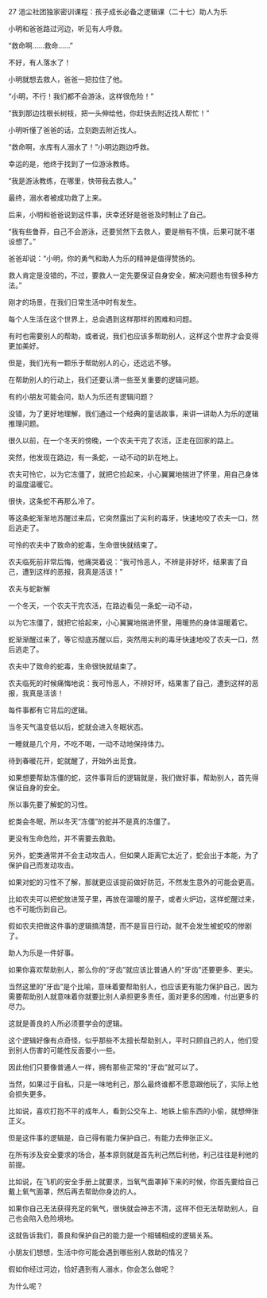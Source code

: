 27 浥尘社团独家密训课程：孩子成长必备之逻辑课（二十七）助人为乐



小明和爸爸路过河边，听见有人呼救。

“救命啊……救命……”

不好，有人落水了！



小明就想去救人，爸爸一把拉住了他。

“小明，不行！我们都不会游泳，这样很危险！”

“我到那边找根长树枝，把一头伸给他，你赶快去附近找人帮忙！”

小明听懂了爸爸的话，立刻跑去附近找人。



“救命啊，水库有人溺水了！”小明边跑边呼救。

幸运的是，他终于找到了一位游泳教练。

“我是游泳教练，在哪里，快带我去救人。”

最终，溺水者被成功救了上来。



后来，小明和爸爸说到这件事，庆幸还好是爸爸及时制止了自己。

“我有些鲁莽，自己不会游泳，还要贸然下去救人，要是稍有不慎，后果可就不堪设想了。”

爸爸却说：“小明，你的勇气和助人为乐的精神是值得赞扬的。

救人肯定是没错的，不过，要救人一定先要保证自身安全，解决问题也有很多种方法。”



刚才的场景，在我们日常生活中时有发生。

每个人生活在这个世界上，总会遇到这样那样的困难和问题。

有时也需要别人的帮助，或者说，我们也应该多帮助别人，这样这个世界才会变得更加美好。

但是，我们光有一颗乐于帮助别人的心，还远远不够。

在帮助别人的行动上，我们还要认清一些至关重要的逻辑问题。



有的小朋友可能会问，助人为乐还有逻辑问题？

没错，为了更好地理解，我们通过一个经典的童话故事，来讲一讲助人为乐的逻辑推理问题。



很久以前，在一个冬天的傍晚，一个农夫干完了农活，正走在回家的路上。

突然，他发现在路边，有一条蛇，一动不动的趴在地上。

农夫可怜它，以为它冻僵了，就把它捡起来，小心翼翼地揣进了怀里，用自己身体的温度温暖它。

很快，这条蛇不再那么冷了。

等这条蛇渐渐地苏醒过来后，它突然露出了尖利的毒牙，快速地咬了农夫一口，然后逃走了。

可怜的农夫中了致命的蛇毒，生命很快就结束了。

农夫临死前非常后悔，他痛哭着说：“我可怜恶人，不辨是非好坏，结果害了自己，遭到这样的恶报，我真是活该！”







农夫与蛇新解

一个冬天，一个农夫干完农活，在路边看见一条蛇一动不动，

以为它冻僵了，就把它拾起来，小心翼翼地揣进怀里，用暖热的身体温暖着它。

蛇渐渐醒过来了，等它彻底苏醒以后，突然用尖利的毒牙快速地咬了农夫一口，然后逃走了。

农夫中了致命的蛇毒，生命很快就结束了。



农夫临死的时候痛悔地说：我可怜恶人，不辨好坏，结果害了自己，遭到这样的恶报，我真是活该！

每件事都有它背后的逻辑。

当冬天气温变低以后，蛇就会进入冬眠状态。

一睡就是几个月，不吃不喝，一动不动地保持体力。

待到春暖花开，蛇就醒了，开始外出觅食。



如果想要帮助冻僵的蛇，这件事背后的逻辑就是，我们做好事，帮助别人，首先得保证自身的安全。

所以事先要了解蛇的习性。

蛇类会冬眠，所以冬天“冻僵”的蛇并不是真的冻僵了。

更没有生命危险，并不需要去救助。



另外，蛇类通常并不会主动攻击人，但如果人距离它太近了，蛇会出于本能，为了保护自己而发动攻击。

如果对蛇的习性不了解，那就更应该提前做好防范，不然发生意外的可能会更高。

比如农夫可以把蛇放进笼子里，再放在温暖的屋子，或者火炉边，这样蛇醒过来，也不可能伤到自己。



假如农夫把做这件事的逻辑搞清楚，而不是盲目行动，就不会发生被蛇咬的惨剧了。





助人为乐是一件好事。

如果你喜欢帮助别人，那么你的“牙齿”就应该比普通人的“牙齿”还要更多、更尖。

当然这里的“牙齿”是个比喻，意味着要帮助别人，也应该更有能力保护自己，因为需要帮助别人就意味着你就要比别人承担更多责任，面对更多的困难，付出更多的尽力。

这就是善良的人所必须要学会的逻辑。



这个逻辑好像有点奇怪，似乎那些不太擅长帮助别人，平时只顾自己的人，他们受到别人伤害的可能性反面要小一些。

因此他们只要像普通人一样，拥有那些正常的“牙齿”就可以了。

当然，如果过于自私，只是一味地利己，那么最终谁都不愿意跟他玩了，实际上他会损失更多。



比如说，喜欢打抱不平的成年人，看到公交车上、地铁上偷东西的小偷，就想伸张正义。

但是这件事的逻辑是，自己得有能力保护自己，有能力去伸张正义。



在所有涉及安全要求的场合，基本原则就是首先利己然后利他，利己往往是利他的前提。

比如说，在飞机的安全手册上就要求，当氧气面罩掉下来的时候，你首先要给自己戴上氧气面罩，然后再去帮助你身边的人。

如果你自己无法获得充足的氧气，很快就会神志不清，这样不但无法帮助别人，自己也会陷入危险境地。

这就告诉我们，善良和保护自己的能力是一个相辅相成的逻辑关系。



小朋友们想想，生活中你可能会遇到哪些别人救助的情况？

假如你经过河边，恰好遇到有人溺水，你会怎么做呢？

为什么呢？



















































